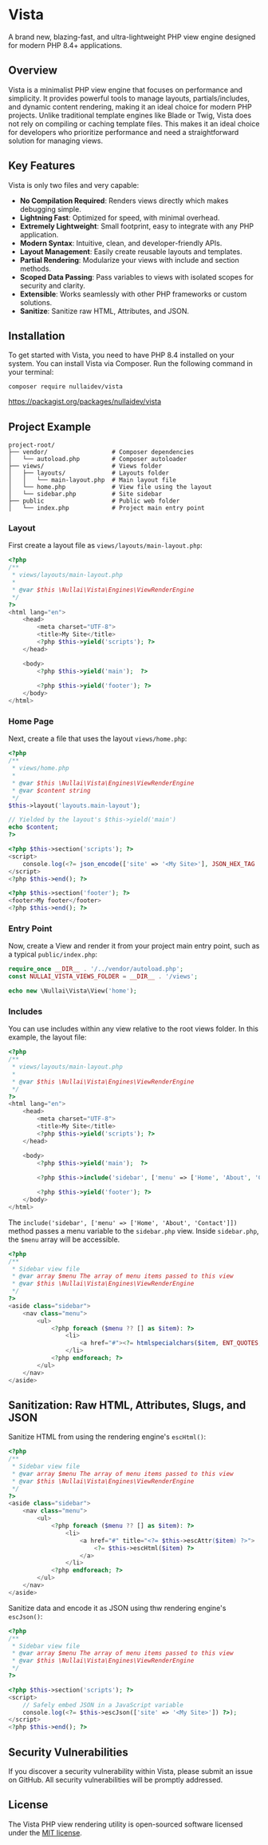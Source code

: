 # Vista

A brand new, blazing-fast, and ultra-lightweight PHP view engine designed for modern PHP 8.4+ applications.

## Overview

Vista is a minimalist PHP view engine that focuses on performance and simplicity. It provides powerful tools to manage layouts, partials/includes, and dynamic content rendering, making it an ideal choice for modern PHP projects. Unlike traditional template engines like Blade or Twig, Vista does not rely on compiling or caching template files. This makes it an ideal choice for developers who prioritize performance and need a straightforward solution for managing views.

## Key Features

Vista is only two files and very capable:

- **No Compilation Required**: Renders views directly which makes debugging simple.
- **Lightning Fast**: Optimized for speed, with minimal overhead.
- **Extremely Lightweight**: Small footprint, easy to integrate with any PHP application.
- **Modern Syntax**: Intuitive, clean, and developer-friendly APIs.
- **Layout Management**: Easily create reusable layouts and templates.
- **Partial Rendering**: Modularize your views with include and section methods.
- **Scoped Data Passing**: Pass variables to views with isolated scopes for security and clarity.
- **Extensible**: Works seamlessly with other PHP frameworks or custom solutions.
- **Sanitize**: Sanitize raw HTML, Attributes, and JSON.

## Installation

To get started with Vista, you need to have PHP 8.4 installed on your system. You can install Vista via Composer. Run the following command in your terminal:

```
composer require nullaidev/vista
```

https://packagist.org/packages/nullaidev/vista

## Project Example

```text
project-root/
├── vendor/                  # Composer dependencies
│   └── autoload.php         # Composer autoloader
├── views/                   # Views folder
│   ├── layouts/             # Layouts folder
│   │   └── main-layout.php  # Main layout file
│   └── home.php             # View file using the layout
│   └── sidebar.php          # Site sidebar
├── public                   # Public web folder
│   └── index.php            # Project main entry point

```

### Layout

First create a layout file as `views/layouts/main-layout.php`:

```php
<?php
/**
 * views/layouts/main-layout.php
 * 
 * @var $this \Nullai\Vista\Engines\ViewRenderEngine
 */
?>
<html lang="en">
    <head>
        <meta charset="UTF-8">
        <title>My Site</title>
        <?php $this->yield('scripts'); ?>
    </head>

    <body>
        <?php $this->yield('main');  ?>
        
        <?php $this->yield('footer'); ?>
    </body>
</html>
```

### Home Page

Next, create a file that uses the layout `views/home.php`:

```php
<?php
/**
 * views/home.php
 * 
 * @var $this \Nullai\Vista\Engines\ViewRenderEngine
 * @var $content string
 */
$this->layout('layouts.main-layout');

// Yielded by the layout's $this->yield('main')
echo $content;
?>

<?php $this->section('scripts'); ?>
<script>
    console.log(<?= json_encode(['site' => '<My Site>'], JSON_HEX_TAG | JSON_HEX_APOS | JSON_HEX_AMP | JSON_HEX_QUOT) ?>);
</script>
<?php $this->end(); ?>

<?php $this->section('footer'); ?>
<footer>My footer</footer>  
<?php $this->end(); ?>
```

### Entry Point

Now, create a View and render it from your project main entry point, such as a typical `public/index.php`:

```php
require_once __DIR__ . '/../vendor/autoload.php';
const NULLAI_VISTA_VIEWS_FOLDER = __DIR__ . '/views';

echo new \Nullai\Vista\View('home');
```

### Includes

You can use includes within any view relative to the root views folder. In this example, the layout file:

```php
<?php
/**
 * views/layouts/main-layout.php
 * 
 * @var $this \Nullai\Vista\Engines\ViewRenderEngine
 */
?>
<html lang="en">
    <head>
        <meta charset="UTF-8">
        <title>My Site</title>
        <?php $this->yield('scripts'); ?>
    </head>

    <body>
        <?php $this->yield('main');  ?>
        
        <?php $this->include('sidebar', ['menu' => ['Home', 'About', 'Contact']]); ?>

        <?php $this->yield('footer'); ?>
    </body>
</html>
```

The `include('sidebar', ['menu' => ['Home', 'About', 'Contact']])` method passes a menu variable to the `sidebar.php` view.
Inside `sidebar.php`, the `$menu` array will be accessible.

```php
<?php
/**
 * Sidebar view file
 * @var array $menu The array of menu items passed to this view
 * @var $this \Nullai\Vista\Engines\ViewRenderEngine
 */
?>
<aside class="sidebar">
    <nav class="menu">
        <ul>
            <?php foreach ($menu ?? [] as $item): ?>
                <li>
                    <a href="#"><?= htmlspecialchars($item, ENT_QUOTES, 'UTF-8') ?></a>
                </li>
            <?php endforeach; ?>
        </ul>
    </nav>
</aside>
```

## Sanitization: Raw HTML, Attributes, Slugs, and JSON

Sanitize HTML from using the rendering engine's `escHtml()`:

```php
<?php
/**
 * Sidebar view file
 * @var array $menu The array of menu items passed to this view
 * @var $this \Nullai\Vista\Engines\ViewRenderEngine
 */
?>
<aside class="sidebar">
    <nav class="menu">
        <ul>
            <?php foreach ($menu ?? [] as $item): ?>
                <li>
                    <a href="#" title="<?= $this->escAttr($item) ?>">
                        <?= $this->escHtml($item) ?>       
                    </a>
                </li>
            <?php endforeach; ?>
        </ul>
    </nav>
</aside>
```

Sanitize data and encode it as JSON using thw rendering engine's `escJson()`:

```php
<?php
/**
 * Sidebar view file
 * @var array $menu The array of menu items passed to this view
 * @var $this \Nullai\Vista\Engines\ViewRenderEngine
 */
?>

<?php $this->section('scripts'); ?>
<script>
    // Safely embed JSON in a JavaScript variable
    console.log(<?= $this->escJson(['site' => '<My Site>']) ?>);
</script>
<?php $this->end(); ?>
```

## Security Vulnerabilities

If you discover a security vulnerability within Vista, please submit an issue on GitHub. All security vulnerabilities will be promptly addressed.

## License

The Vista PHP view rendering utility is open-sourced software licensed under the [MIT license](https://opensource.org/licenses/MIT).